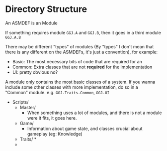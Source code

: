 # Directory Structure

An ASMDEF is an Module

If something requires module `GGJ.A` and `GGJ.B`, then it goes in a third module `GGJ.A.B`

There may be different "types" of modules (By "types" I don't mean that there is any different on the ASMDEFs, it's just a convention), for example:
* Basic: The most necessary bits of code that are required for an
* Common: Extra classes that are not **required** for the implementation
* UI: pretty obvious no?

A module only contains the most basic classes of a system. If you wanna include some other classes with more implementation, do so in a "Common" module.
e.g. `GGJ.Traits.Common`, `GGJ.UI`

* Scripts/
    * Master/
        * When something uses a lot of modules, and there is not a module were it fits, it goes here.
    * Game/
        * Information about game state, and classes crucial about gameplay (eg: Knowledge)
    * Traits/
        *
    *